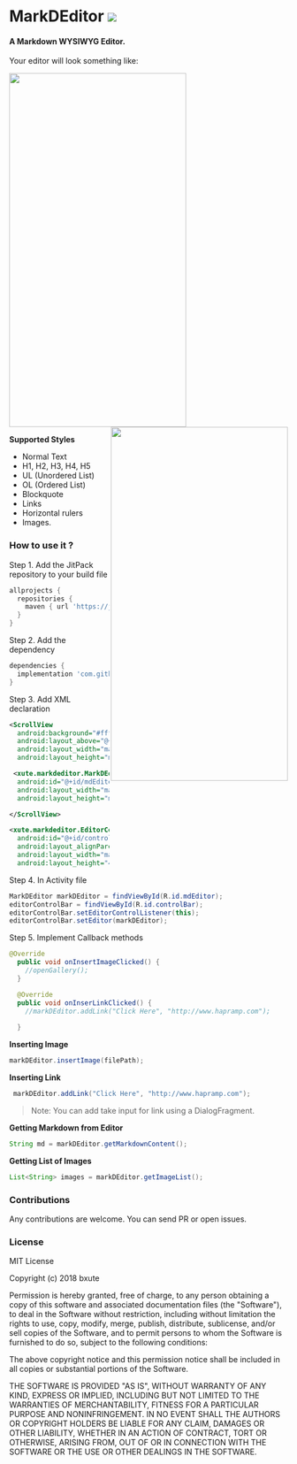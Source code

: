 # MarkDEditor [![](https://jitpack.io/v/bxute/MarkDEditor.svg)](https://jitpack.io/#bxute/MarkDEditor)
#### A Markdown WYSIWYG Editor.

Your editor will look something like:

<img src="https://user-images.githubusercontent.com/10809719/43141356-50efed8a-8f73-11e8-860b-b88bafa2c8b8.png" width="320px" height="640px"/> <img align="right" src="https://user-images.githubusercontent.com/10809719/43141350-4f74aa5e-8f73-11e8-9966-243383e7c7bc.png" width="320px" height="640px"/>

**Supported Styles**
 - Normal Text
 - H1, H2, H3, H4, H5
 - UL (Unordered List)
 - OL (Ordered List)
 - Blockquote
 - Links
 - Horizontal rulers
 - Images.
 
 ### How to use it ?
 Step 1. Add the JitPack repository to your build file
 ```groovy
 allprojects {
   repositories {
     maven { url 'https://jitpack.io' }
   }
 }
```

Step 2. Add the dependency
```groovy
dependencies {
  implementation 'com.github.bxute:MarkDEditor:v0.10'
}
```

Step 3. Add XML declaration
```xml
<ScrollView
  android:background="#ffffff"
  android:layout_above="@+id/controlBar"
  android:layout_width="match_parent"
  android:layout_height="match_parent">

 <xute.markdeditor.MarkDEditor
  android:id="@+id/mdEditor"
  android:layout_width="match_parent"
  android:layout_height="match_parent" />

</ScrollView>

<xute.markdeditor.EditorControlBar
  android:id="@+id/controlBar"
  android:layout_alignParentBottom="true"
  android:layout_width="match_parent"
  android:layout_height="48dp" />
```

Step 4. In Activity file
```java
MarkDEditor markDEditor = findViewById(R.id.mdEditor);
editorControlBar = findViewById(R.id.controlBar);
editorControlBar.setEditorControlListener(this);
editorControlBar.setEditor(markDEditor);
```

Step 5. Implement Callback methods
```java
@Override
  public void onInsertImageClicked() {
    //openGallery();
  }

  @Override
  public void onInserLinkClicked() {
    //markDEditor.addLink("Click Here", "http://www.hapramp.com");
    
  }
```

**Inserting Image**
```java
markDEditor.insertImage(filePath);
```

**Inserting Link**
```java
 markDEditor.addLink("Click Here", "http://www.hapramp.com");
```
> Note: You can add take input for link using a DialogFragment.


**Getting Markdown from Editor**
```java
String md = markDEditor.getMarkdownContent();
```

**Getting List of Images**
```java
List<String> images = markDEditor.getImageList();
```


### Contributions

Any contributions are welcome. You can send PR or open issues.

### License
MIT License

Copyright (c) 2018 bxute

Permission is hereby granted, free of charge, to any person obtaining a copy
of this software and associated documentation files (the "Software"), to deal
in the Software without restriction, including without limitation the rights
to use, copy, modify, merge, publish, distribute, sublicense, and/or sell
copies of the Software, and to permit persons to whom the Software is
furnished to do so, subject to the following conditions:

The above copyright notice and this permission notice shall be included in all
copies or substantial portions of the Software.

THE SOFTWARE IS PROVIDED "AS IS", WITHOUT WARRANTY OF ANY KIND, EXPRESS OR
IMPLIED, INCLUDING BUT NOT LIMITED TO THE WARRANTIES OF MERCHANTABILITY,
FITNESS FOR A PARTICULAR PURPOSE AND NONINFRINGEMENT. IN NO EVENT SHALL THE
AUTHORS OR COPYRIGHT HOLDERS BE LIABLE FOR ANY CLAIM, DAMAGES OR OTHER
LIABILITY, WHETHER IN AN ACTION OF CONTRACT, TORT OR OTHERWISE, ARISING FROM,
OUT OF OR IN CONNECTION WITH THE SOFTWARE OR THE USE OR OTHER DEALINGS IN THE
SOFTWARE.


